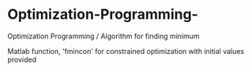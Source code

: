 # Optimization-Programming-
Optimization Programming / Algorithm for finding minimum 

Matlab function, 'fmincon' for constrained optimization with initial values provided 
